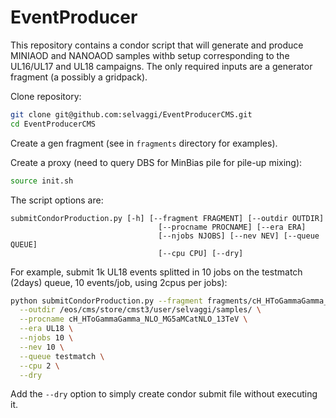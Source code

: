 # EventProducer

This repository contains a condor script that will generate and produce MINIAOD and NANOAOD samples withb setup corresponding to the UL16/UL17 and UL18 campaigns. 
The only required inputs are a generator fragment (a possibly a gridpack). 

Clone repository:


```bash
git clone git@github.com:selvaggi/EventProducerCMS.git
cd EventProducerCMS
```

Create a gen fragment (see in ```fragments``` directory for examples).


Create a proxy (need to query DBS for MinBias pile for pile-up mixing):

```bash
source init.sh
```


The script options are:

```
submitCondorProduction.py [-h] [--fragment FRAGMENT] [--outdir OUTDIR]
                                 [--procname PROCNAME] [--era ERA]
                                 [--njobs NJOBS] [--nev NEV] [--queue QUEUE]
                                 [--cpu CPU] [--dry]
```


For example, submit 1k UL18 events splitted in 10 jobs on the testmatch (2days) queue, 10 events/job, using 2cpus per jobs):

```bash
python submitCondorProduction.py --fragment fragments/cH_HToGammaGamma_NLO_MG5aMCatNLO_13TeV_cff.py \
  --outdir /eos/cms/store/cmst3/user/selvaggi/samples/ \
  --procname cH_HToGammaGamma_NLO_MG5aMCatNLO_13TeV \
  --era UL18 \
  --njobs 10 \
  --nev 10 \
  --queue testmatch \
  --cpu 2 \
  --dry
```

Add the ```--dry``` option to simply create condor submit file without executing it.
